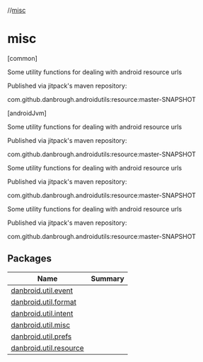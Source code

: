 //[misc](index.md)



# misc  
 [common] 



Some utility functions for dealing with android resource urls



Published via jitpack's maven repository: 



com.github.danbrough.androidutils:resource:master-SNAPSHOT



   
 [androidJvm] 



Some utility functions for dealing with android resource urls



Published via jitpack's maven repository: 



com.github.danbrough.androidutils:resource:master-SNAPSHOT







Some utility functions for dealing with android resource urls



Published via jitpack's maven repository: 



com.github.danbrough.androidutils:resource:master-SNAPSHOT







Some utility functions for dealing with android resource urls



Published via jitpack's maven repository: 



com.github.danbrough.androidutils:resource:master-SNAPSHOT



   


## Packages  
  
|  Name|  Summary| 
|---|---|
| [danbroid.util.event](danbroid.util.event/index.md) | 
| [danbroid.util.format](danbroid.util.format/index.md) | 
| [danbroid.util.intent](danbroid.util.intent/index.md) | 
| [danbroid.util.misc](danbroid.util.misc/index.md) | 
| [danbroid.util.prefs](danbroid.util.prefs/index.md) | 
| [danbroid.util.resource](danbroid.util.resource/index.md) | 

